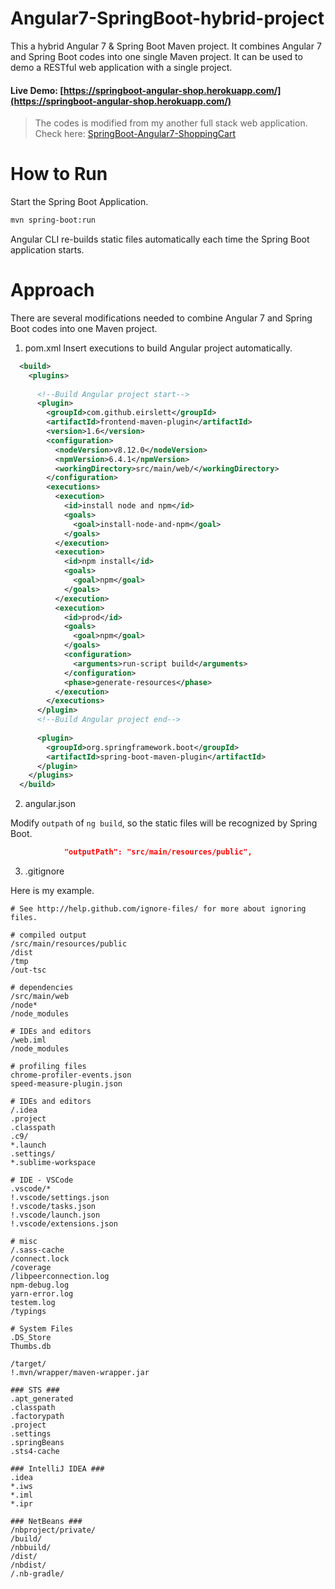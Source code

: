 
# Angular7-SpringBoot-hybrid-project
This a hybrid Angular 7 & Spring Boot Maven project. It combines Angular 7 and Spring Boot codes into one single Maven project. 
It can be used to demo a RESTful web application with a single project.

#### Live Demo:  [https://springboot-angular-shop.herokuapp.com/](https://springboot-angular-shop.herokuapp.com/)

> The codes is modified from my another full stack web application. Check here: [SpringBoot-Angular7-ShoppingCart](https://github.com/zhulinn/SpringBoot-Angular7-ShoppingCart)

# How to Run

Start the Spring Boot Application.
```bash
mvn spring-boot:run
```
Angular CLI re-builds static files automatically each time the Spring Boot application starts.

# Approach
There are several modifications needed to combine Angular 7 and Spring Boot codes into one Maven project.

1. pom.xml
Insert executions to build Angular project automatically.
```xml
  <build>
    <plugins>
      
      <!--Build Angular project start-->
      <plugin>
        <groupId>com.github.eirslett</groupId>
        <artifactId>frontend-maven-plugin</artifactId>
        <version>1.6</version>
        <configuration>
          <nodeVersion>v8.12.0</nodeVersion>
          <npmVersion>6.4.1</npmVersion>
          <workingDirectory>src/main/web/</workingDirectory>
        </configuration>
        <executions>
          <execution>
            <id>install node and npm</id>
            <goals>
              <goal>install-node-and-npm</goal>
            </goals>
          </execution>
          <execution>
            <id>npm install</id>
            <goals>
              <goal>npm</goal>
            </goals>
          </execution>
          <execution>
            <id>prod</id>
            <goals>
              <goal>npm</goal>
            </goals>
            <configuration>
              <arguments>run-script build</arguments>
            </configuration>
            <phase>generate-resources</phase>
          </execution>
        </executions>
      </plugin>
      <!--Build Angular project end-->
      
      <plugin>
        <groupId>org.springframework.boot</groupId>
        <artifactId>spring-boot-maven-plugin</artifactId>
      </plugin>
    </plugins>
  </build>
```

2. angular.json

Modify `outpath` of `ng build`, so the static files will be recognized by Spring Boot.
```json
            "outputPath": "src/main/resources/public",
```

3. .gitignore

Here is my example.
```
# See http://help.github.com/ignore-files/ for more about ignoring files.

# compiled output
/src/main/resources/public
/dist
/tmp
/out-tsc

# dependencies
/src/main/web
/node*
/node_modules

# IDEs and editors
/web.iml
/node_modules

# profiling files
chrome-profiler-events.json
speed-measure-plugin.json

# IDEs and editors
/.idea
.project
.classpath
.c9/
*.launch
.settings/
*.sublime-workspace

# IDE - VSCode
.vscode/*
!.vscode/settings.json
!.vscode/tasks.json
!.vscode/launch.json
!.vscode/extensions.json

# misc
/.sass-cache
/connect.lock
/coverage
/libpeerconnection.log
npm-debug.log
yarn-error.log
testem.log
/typings

# System Files
.DS_Store
Thumbs.db

/target/
!.mvn/wrapper/maven-wrapper.jar

### STS ###
.apt_generated
.classpath
.factorypath
.project
.settings
.springBeans
.sts4-cache

### IntelliJ IDEA ###
.idea
*.iws
*.iml
*.ipr

### NetBeans ###
/nbproject/private/
/build/
/nbbuild/
/dist/
/nbdist/
/.nb-gradle/
```

